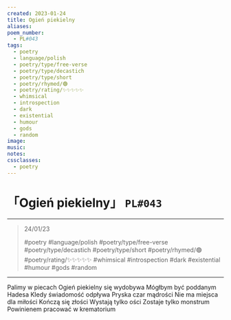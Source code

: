 ```yaml
---
created: 2023-01-24
title: Ogień piekielny
aliases:
poem_number:
  - PL#043
tags:
  - poetry
  - language/polish
  - poetry/type/free-verse
  - poetry/type/decastich
  - poetry/type/short
  - poetry/rhymed/🟢
  - poetry/rating/✨✨✨✨✨
  - whimsical
  - introspection
  - dark
  - existential
  - humour
  - gods
  - random
image:
music:
notes:
cssclasses:
  - poetry
---
```

# 「Ogień piekielny」 `PL#043`

---

> 24/01/23
> 
> #poetry 
> #language/polish 
> #poetry/type/free-verse #poetry/type/decastich #poetry/type/short 
> #poetry/rhymed/🟢 
> #poetry/rating/✨✨✨✨✨ 
> #whimsical #introspection #dark #existential #humour #gods #random 

---

Palimy w piecach
Ogień piekielny się wydobywa
Mógłbym być poddanym Hadesa
KIedy świadomość odpływa
Pryska czar mądrości
Nie ma miejsca dla miłości
Kończą się złości
Wystają tylko ości
Zostaje tylko monstrum
Powinienem pracować w krematorium